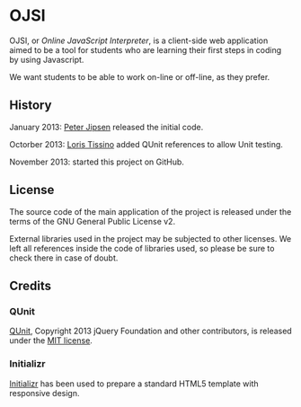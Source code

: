 # OJSI

OJSI, or _Online JavaScript Interpreter_, is a client-side web 
application aimed to be a tool for students who are learning their 
first steps in coding by using Javascript.

We want students to be able to work on-line or off-line, as they prefer.

## History

January 2013: [Peter Jipsen](http://www.chapman.edu/~jipsen/) released 
the initial code.

Octorber 2013: [Loris Tissino](http://loris.tissino.it) added QUnit 
references to allow Unit testing.

November 2013: started this project on GitHub.

## License

The source code of the main application of the project is released
under the terms of the GNU General Public License v2.

External libraries used in the project may be subjected to other 
licenses. We left all references inside the code of libraries used, so
please be sure to check there in case of doubt.

## Credits

### QUnit

[QUnit](http://qunitjs.com), Copyright 2013 jQuery Foundation and other 
contributors, is released under the [MIT 
license](https://jquery.org/license/).

### Initializr

[Initializr](http://www.initializr.com/) has been used to prepare a
standard HTML5 template with responsive design.
